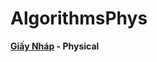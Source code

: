 # AlgorithmsPhys
<b> <a href="https://www.facebook.com/GiayNhapcoder"> Giấy Nháp</a> - Physical</b>

